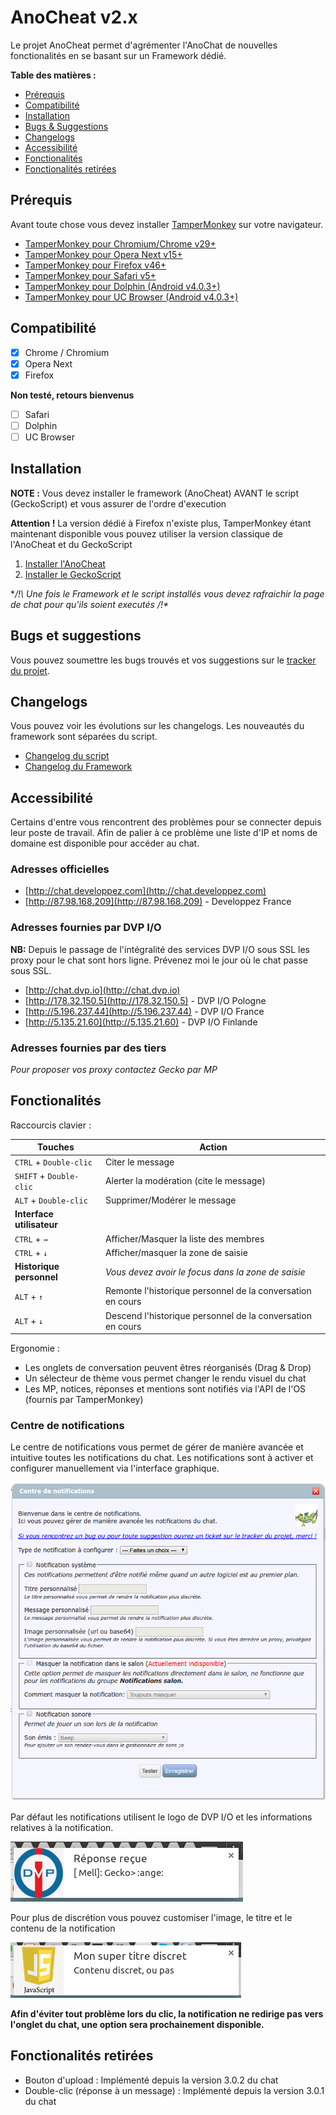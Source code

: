 # AnoCheat v2.x
Le projet AnoCheat permet d'agrémenter l'AnoChat de nouvelles fonctionalités en se basant sur un Framework dédié.

**Table des matières :**

- [Prérequis](https://github.com/dvp-io/AnoCheat#prérequis)
- [Compatibilité](https://github.com/dvp-io/AnoCheat#compatibilité)
- [Installation](https://github.com/dvp-io/AnoCheat#installation)
- [Bugs & Suggestions](https://github.com/dvp-io/AnoCheat#bugs-et-suggestions)
- [Changelogs](https://github.com/dvp-io/AnoCheat#changelogs)
- [Accessibilité](https://github.com/dvp-io/AnoCheat#accessibilité)
- [Fonctionalités](https://github.com/dvp-io/AnoCheat#fonctionalités)
- [Fonctionalités retirées](https://github.com/dvp-io/AnoCheat#fonctionalités-retirées)

## Prérequis
Avant toute chose vous devez installer [TamperMonkey](https://tampermonkey.net) sur votre navigateur.

- [TamperMonkey pour Chromium/Chrome v29+](https://chrome.google.com/webstore/detail/tampermonkey/dhdgffkkebhmkfjojejmpbldmpobfkfo?hl=en)
- [TamperMonkey pour Opera Next v15+](https://addons.opera.com/en/extensions/details/tampermonkey-beta/?display=en)
- [TamperMonkey pour Firefox v46+](https://addons.mozilla.org/en-US/firefox/addon/tampermonkey/)
- [TamperMonkey pour Safari v5+](https://safari.tampermonkey.net/tampermonkey.safariextz)
- [TamperMonkey pour Dolphin (Android v4.0.3+)](https://play.google.com/store/apps/details?id=net.tampermonkey.dolphin)
- [TamperMonkey pour UC Browser (Android v4.0.3+)](https://play.google.com/store/apps/details?id=net.tampermonkey.uc)

## Compatibilité
- [x] Chrome / Chromium
- [x] Opera Next
- [x] Firefox

**Non testé, retours bienvenus**
- [ ] Safari
- [ ] Dolphin
- [ ] UC Browser

## Installation
**NOTE :** 
Vous devez installer le framework (AnoCheat) AVANT le script (GeckoScript) et vous assurer de l'ordre d'execution

**Attention !**
La version dédié à Firefox n'existe plus, TamperMonkey étant maintenant disponible vous pouvez utiliser la version classique de l'AnoCheat et du GeckoScript

1. [Installer l'AnoCheat](https://github.com/dvp-io/AnoCheat/raw/master/AnoCheat.user.js)
2. [Installer le GeckoScript](https://github.com/dvp-io/AnoCheat/raw/master/GeckoScript.user.js)

**/!\ Une fois le Framework et le script installés vous devez rafraichir la page de chat pour qu'ils soient executés /!\**

## Bugs et suggestions
Vous pouvez soumettre les bugs trouvés et vos suggestions sur le [tracker du projet](https://github.com/dvp-io/AnoCheat/issues).

## Changelogs
Vous pouvez voir les évolutions sur les changelogs. Les nouveautés du framework sont séparées du script.
- [Changelog du script](./GeckoScript-changelog.md)
- [Changelog du Framework](./AnoCheat-changelog.md)

## Accessibilité
Certains d'entre vous rencontrent des problèmes pour se connecter depuis leur poste de travail. Afin de palier à ce problème une liste d'IP et noms de domaine est disponible pour accéder au chat.

### Adresses officielles
- [http://chat.developpez.com](http://chat.developpez.com)
- [http://87.98.168.209](http://87.98.168.209) - Developpez France

### Adresses fournies par DVP I/O

**NB:** Depuis le passage de l'intégralité des services DVP I/O sous SSL les proxy pour le chat sont hors ligne. Prévenez moi le jour où le chat passe sous SSL.

- [http://chat.dvp.io](http://chat.dvp.io)
- [http://178.32.150.5](http://178.32.150.5) - DVP I/O Pologne
- [http://5.196.237.44](http://5.196.237.44) - DVP I/O France
- [http://5.135.21.60](http://5.135.21.60) - DVP I/O Finlande

### Adresses fournies par des tiers
*Pour proposer vos proxy contactez Gecko par MP*

## Fonctionalités

Raccourcis clavier :

Touches | Action 
---|---
`CTRL` + `Double-clic` | Citer le message
`SHIFT` + `Double-clic` | Alerter la modération (cite le message)
`ALT` + `Double-clic` | Supprimer/Modérer le message
**Interface utilisateur** |
`CTRL` + `→` | Afficher/Masquer la liste des membres
`CTRL` + `↓` | Afficher/masquer la zone de saisie
**Historique personnel** | _Vous devez avoir le focus dans la zone de saisie_
`ALT` + `↑` | Remonte l'historique personnel de la conversation en cours
`ALT` + `↓` | Descend l'historique personnel de la conversation en cours

Ergonomie :
- Les onglets de conversation peuvent êtres réorganisés (Drag & Drop)
- Un sélecteur de thème vous permet changer le rendu visuel du chat
- Les MP, notices, réponses et mentions sont notifiés via l'API de l'OS (fournis par TamperMonkey)

### Centre de notifications

Le centre de notifications vous permet de gérer de manière avancée et intuitive toutes les notifications
du chat. Les notifications sont à activer et configurer manuellement via l'interface graphique.

[![](https://raw.githubusercontent.com/dvp-io/AnoCheat/master/.github/screenshots/notifs-3.png)](https://raw.githubusercontent.com/dvp-io/AnoCheat/master/.github/screenshots/notifs-3.png)

Par défaut les notifications utilisent le logo de DVP I/O et les informations relatives à la notification.

[![](https://raw.githubusercontent.com/dvp-io/AnoCheat/master/.github/screenshots/notifs-1.png)](https://raw.githubusercontent.com/dvp-io/AnoCheat/master/.github/screenshots/notifs-1.png)

Pour plus de discrétion vous pouvez customiser l'image, le titre et le contenu de la notification

[![](https://raw.githubusercontent.com/dvp-io/AnoCheat/master/.github/screenshots/notifs-2.png)](https://raw.githubusercontent.com/dvp-io/AnoCheat/master/.github/screenshots/notifs-2.png)

**Afin d'éviter tout problème lors du clic, la notification ne redirige pas vers l'onglet du chat, une option sera prochainement disponible.**


## Fonctionalités retirées

- Bouton d'upload : Implémenté depuis la version 3.0.2 du chat
- Double-clic (réponse à un message) : Implémenté depuis la version 3.0.1 du chat
